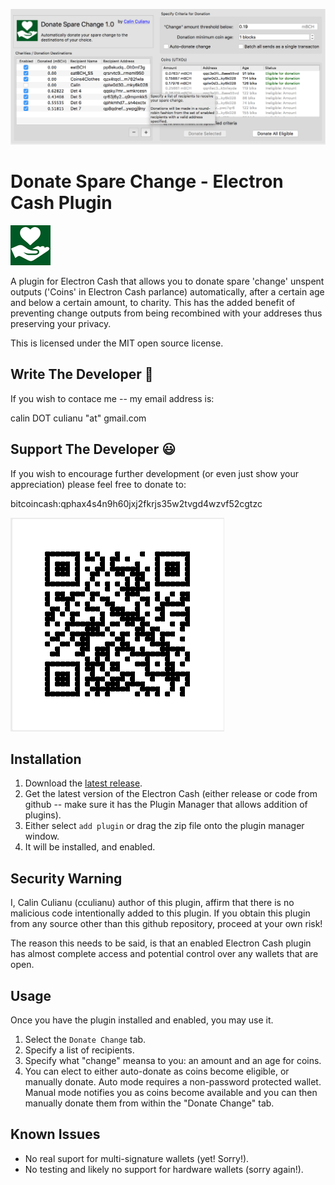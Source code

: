 ![ScreenShot](ScreenShot.png)

# Donate Spare Change - Electron Cash Plugin 

![Icon](resources/icon64.png)

A plugin for Electron Cash that allows you to donate spare 'change' unspent outputs ('Coins' in Electron Cash parlance) automatically, after a certain age and below a certain amount, to charity.  This has the added benefit of preventing change outputs from being recombined with your addreses thus preserving your privacy.  


This is licensed under the MIT open source license.

## Write The Developer 🧐 ##

If you wish to contace me -- my email address is:

  calin DOT culianu "at" gmail.com

## Support The Developer 😃 ##

If you wish to encourage further development (or even just show your appreciation) please feel free to donate to:

  bitcoincash:qphax4s4n9h60jxj2fkrjs35w2tvgd4wzvf52cgtzc
    
![Donate](donate.png)

## Installation ##

1. Download the [latest release](https://github.com/cculianu/DonateSpareChange/releases).
2. Get the latest version of the Electron Cash (either release or code from github -- make sure it has the Plugin Manager that allows addition of plugins).
3. Either select `add plugin` or drag the zip file onto the plugin manager window.
4. It will be installed, and enabled.

## Security Warning ##

I, Calin Culianu (cculianu) author of this plugin, affirm that there is no malicious code intentionally added to this plugin.  If you obtain this plugin from any source other than this github repository, proceed at your own risk!

The reason this needs to be said, is that an enabled Electron Cash plugin has almost complete access and potential control over any wallets that are open.

## Usage ##

Once you have the plugin installed and enabled, you may use it.

1. Select the `Donate Change` tab.
2. Specify a list of recipients.
3. Specify what "change" meansa to you: an amount and an age for coins.
4. You can elect to either auto-donate as coins become eligible, or manually donate. Auto mode requires a non-password protected wallet. Manual mode notifies you as coins become available and you can then manually donate them from within the "Donate Change" tab.

## Known Issues ##

* No real suport for multi-signature wallets (yet! Sorry!).
* No testing and likely no support for hardware wallets (sorry again!).

